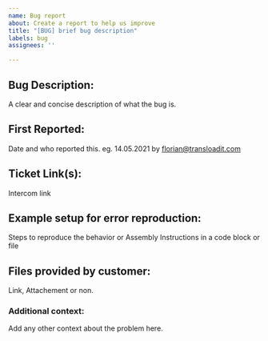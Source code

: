 ```yaml
---
name: Bug report
about: Create a report to help us improve 
title: "[BUG] brief bug description"
labels: bug
assignees: ''

---
```


## Bug Description:
A clear and concise description of what the bug is.

## First Reported:
Date and who reported this. eg. 14.05.2021 by florian@transloadit.com

## Ticket Link(s):
Intercom link

## Example setup for error reproduction:
Steps to reproduce the behavior or Assembly Instructions in a code block or file

## Files provided by customer:
Link, Attachement or non.

### Additional context:
Add any other context about the problem here.
